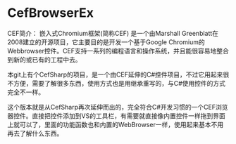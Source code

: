 # CefBrowserEx

CEF简介：
嵌入式Chromium框架(简称CEF) 是一个由Marshall Greenblatt在2008建立的开源项目，它主要目的是开发一个基于Google Chromium的Webbrowser控件。CEF支持一系列的编程语言和操作系统，并且能很容易地整合到新的或已有的工程中去。


本git上有个CefSharp的项目，是一个由CEF延伸的C#控件项目，不过它用起来很不方便，需要了解很多东西，使用方式也是用继承重写的，与C#使用控件的方式完全不一样。

这个版本就是从CefSharp再次延伸而出的，完全符合C#开发习惯的一个CEF浏览器控件。直接把控件添加到VS的工具栏，有需要就直接像内置控件一样拖到界面上就可以了，里面的功能函数也和内置的WebBrowser一样，使用起来基本不用再去了解什么东西。
